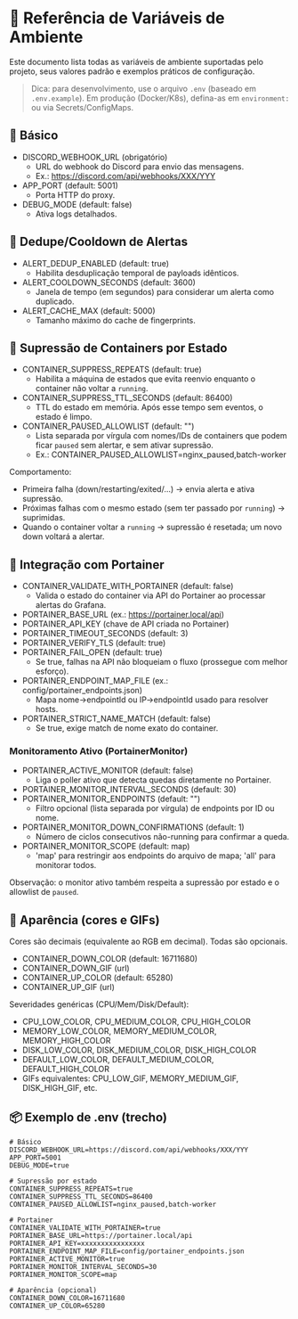 # 📖 Referência de Variáveis de Ambiente

Este documento lista todas as variáveis de ambiente suportadas pelo projeto, seus valores padrão e exemplos práticos de configuração.

> Dica: para desenvolvimento, use o arquivo `.env` (baseado em `.env.example`). Em produção (Docker/K8s), defina-as em `environment:` ou via Secrets/ConfigMaps.

## 🔗 Básico

- DISCORD_WEBHOOK_URL (obrigatório)
  - URL do webhook do Discord para envio das mensagens.
  - Ex.: <https://discord.com/api/webhooks/XXX/YYY>
- APP_PORT (default: 5001)
  - Porta HTTP do proxy.
- DEBUG_MODE (default: false)
  - Ativa logs detalhados.

## 🔁 Dedupe/Cooldown de Alertas

- ALERT_DEDUP_ENABLED (default: true)
  - Habilita desduplicação temporal de payloads idênticos.
- ALERT_COOLDOWN_SECONDS (default: 3600)
  - Janela de tempo (em segundos) para considerar um alerta como duplicado.
- ALERT_CACHE_MAX (default: 5000)
  - Tamanho máximo do cache de fingerprints.

## 🐳 Supressão de Containers por Estado

- CONTAINER_SUPPRESS_REPEATS (default: true)
  - Habilita a máquina de estados que evita reenvio enquanto o container não voltar a `running`.
- CONTAINER_SUPPRESS_TTL_SECONDS (default: 86400)
  - TTL do estado em memória. Após esse tempo sem eventos, o estado é limpo.
- CONTAINER_PAUSED_ALLOWLIST (default: "")
  - Lista separada por vírgula com nomes/IDs de containers que podem ficar `paused` sem alertar, e sem ativar supressão.
  - Ex.: CONTAINER_PAUSED_ALLOWLIST=nginx_paused,batch-worker

Comportamento:

- Primeira falha (down/restarting/exited/...) → envia alerta e ativa supressão.
- Próximas falhas com o mesmo estado (sem ter passado por `running`) → suprimidas.
- Quando o container voltar a `running` → supressão é resetada; um novo down voltará a alertar.

## 🔁 Integração com Portainer

- CONTAINER_VALIDATE_WITH_PORTAINER (default: false)
  - Valida o estado do container via API do Portainer ao processar alertas do Grafana.
- PORTAINER_BASE_URL (ex.: <https://portainer.local/api>)
- PORTAINER_API_KEY (chave de API criada no Portainer)
- PORTAINER_TIMEOUT_SECONDS (default: 3)
- PORTAINER_VERIFY_TLS (default: true)
- PORTAINER_FAIL_OPEN (default: true)
  - Se true, falhas na API não bloqueiam o fluxo (prossegue com melhor esforço).
- PORTAINER_ENDPOINT_MAP_FILE (ex.: config/portainer_endpoints.json)
  - Mapa nome→endpointId ou IP→endpointId usado para resolver hosts.
- PORTAINER_STRICT_NAME_MATCH (default: false)
  - Se true, exige match de nome exato do container.

### Monitoramento Ativo (PortainerMonitor)

- PORTAINER_ACTIVE_MONITOR (default: false)
  - Liga o poller ativo que detecta quedas diretamente no Portainer.
- PORTAINER_MONITOR_INTERVAL_SECONDS (default: 30)
- PORTAINER_MONITOR_ENDPOINTS (default: "")
  - Filtro opcional (lista separada por vírgula) de endpoints por ID ou nome.
- PORTAINER_MONITOR_DOWN_CONFIRMATIONS (default: 1)
  - Número de ciclos consecutivos não-running para confirmar a queda.
- PORTAINER_MONITOR_SCOPE (default: map)
  - 'map' para restringir aos endpoints do arquivo de mapa; 'all' para monitorar todos.

Observação: o monitor ativo também respeita a supressão por estado e o allowlist de `paused`.

## 🎨 Aparência (cores e GIFs)

Cores são decimais (equivalente ao RGB em decimal). Todas são opcionais.

- CONTAINER_DOWN_COLOR (default: 16711680)
- CONTAINER_DOWN_GIF (url)
- CONTAINER_UP_COLOR (default: 65280)
- CONTAINER_UP_GIF (url)

Severidades genéricas (CPU/Mem/Disk/Default):

- CPU_LOW_COLOR, CPU_MEDIUM_COLOR, CPU_HIGH_COLOR
- MEMORY_LOW_COLOR, MEMORY_MEDIUM_COLOR, MEMORY_HIGH_COLOR
- DISK_LOW_COLOR, DISK_MEDIUM_COLOR, DISK_HIGH_COLOR
- DEFAULT_LOW_COLOR, DEFAULT_MEDIUM_COLOR, DEFAULT_HIGH_COLOR
- GIFs equivalentes: CPU_LOW_GIF, MEMORY_MEDIUM_GIF, DISK_HIGH_GIF, etc.

## 📦 Exemplo de .env (trecho)

```env
# Básico
DISCORD_WEBHOOK_URL=https://discord.com/api/webhooks/XXX/YYY
APP_PORT=5001
DEBUG_MODE=true

# Supressão por estado
CONTAINER_SUPPRESS_REPEATS=true
CONTAINER_SUPPRESS_TTL_SECONDS=86400
CONTAINER_PAUSED_ALLOWLIST=nginx_paused,batch-worker

# Portainer
CONTAINER_VALIDATE_WITH_PORTAINER=true
PORTAINER_BASE_URL=https://portainer.local/api
PORTAINER_API_KEY=xxxxxxxxxxxxxxxx
PORTAINER_ENDPOINT_MAP_FILE=config/portainer_endpoints.json
PORTAINER_ACTIVE_MONITOR=true
PORTAINER_MONITOR_INTERVAL_SECONDS=30
PORTAINER_MONITOR_SCOPE=map

# Aparência (opcional)
CONTAINER_DOWN_COLOR=16711680
CONTAINER_UP_COLOR=65280
```
